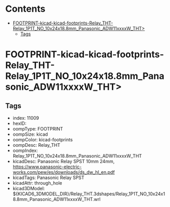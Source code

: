 



Contents
========

* [FOOTPRINT-kicad-kicad-footprints-Relay_THT-Relay_1P1T_NO_10x24x18.8mm_Panasonic_ADW11xxxxW_THT>](#footprint-kicad-kicad-footprints-relay_tht-relay_1p1t_no_10x24x188mm_panasonic_adw11xxxxw_tht)
	* [Tags](#tags)

# FOOTPRINT-kicad-kicad-footprints-Relay_THT-Relay_1P1T_NO_10x24x18.8mm_Panasonic_ADW11xxxxW_THT>

## Tags

- index: 11009
- hexID: 
- oompType: FOOTPRINT
- oompSize: kicad
- oompColor: kicad-footprints
- oompDesc: Relay_THT
- oompIndex: Relay_1P1T_NO_10x24x18.8mm_Panasonic_ADW11xxxxW_THT
- kicadDesc: Panasonic Relay SPST 10mm 24mm, https://www.panasonic-electric-works.com/pew/es/downloads/ds_dw_hl_en.pdf
- kicadTags: Panasonic Relay SPST
- kicadAttr: through_hole
- kicad3DModel: ${KICAD6_3DMODEL_DIR}/Relay_THT.3dshapes/Relay_1P1T_NO_10x24x18.8mm_Panasonic_ADW11xxxxW_THT.wrl
